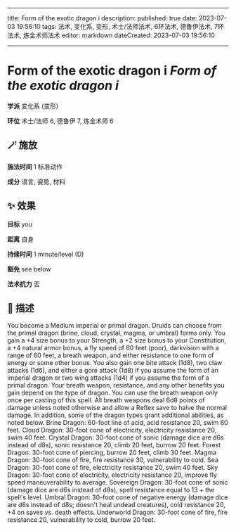 
---
title: Form of the exotic dragon i
description: 
published: true
date: 2023-07-03 19:56:10
tags: 法术, 变化系, 变形, 术士/法师法术, 6环法术, 德鲁伊法术, 7环法术, 炼金术师法术
editor: markdown
dateCreated: 2023-07-03 19:56:10

---

# **Form of the exotic dragon i** *Form of the exotic dragon i*

**学派** 变化系 (变形) 

**环位** 术士/法师 6, 德鲁伊 7, 炼金术师 6

## 🪄 施放

**施法时间** 1 标准动作

**成分** 语言, 姿势, 材料

## ✨ 效果 

**目标** you 

**距离** 自身  

**持续时间** 1 minute/level (D) 

**豁免** see below

**法术抗力** 否

## 📖 描述

You become a Medium imperial or primal dragon. Druids can choose from the primal dragon (brine, cloud, crystal, magma, or umbral) forms only. You gain a +4 size bonus to your Strength, a +2 size bonus to your Constitution, a +4 natural armor bonus, a fly speed of 60 feet (poor), darkvision with a range of 60 feet, a breath weapon, and either resistance to one form of energy or some other bonus. You also gain one bite attack (1d8), two claw attacks (1d6), and either a gore attack (1d8) if you assume the form of an imperial dragon or two wing attacks (1d4) if you assume the form of a primal dragon. Your breath weapon, resistance, and any other benefits you gain depend on the type of dragon. You can use the breath weapon only once per casting of this spell. All breath weapons deal 6d8 points of damage unless noted otherwise and allow a Reflex save to halve the normal damage. In addition, some of the dragon types grant additional abilities, as noted below.  Brine Dragon: 60-foot line of acid, acid resistance 20, swim 60 feet.  Cloud Dragon: 30-foot cone of electricity, electricity resistance 20, swim 40 feet.  Crystal Dragon: 30-foot cone of sonic (damage dice are d6s instead of d8s), sonic resistance 20, climb 20 feet, burrow 20 feet.  Forest Dragon: 30-foot cone of piercing, burrow 20 feet, climb 30 feet.  Magma Dragon: 30-foot cone of fire, fire resistance 30, vulnerability to cold.  Sea Dragon: 30-foot cone of fire, electricity resistance 20, swim 40 feet.  Sky Dragon: 30-foot cone of electricity, electricity resistance 20, improve fly speed maneuverability to average.  Sovereign Dragon: 30-foot cone of sonic (damage dice are d6s instead of d8s), spell resistance equal to 13 + the spell's level.  Umbral Dragon: 30-foot cone of negative energy (damage dice are d6s instead of d8s; doesn't heal undead creatures), cold resistance 20, +4 on saves vs. death effects.  Underworld Dragon: 30-foot cone of fire, fire resistance 20, vulnerability to cold, burrow 20 feet.
    